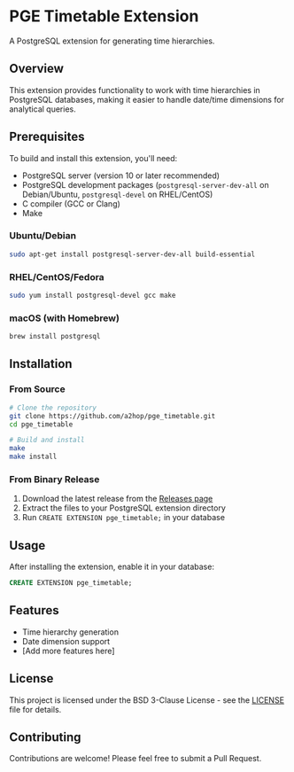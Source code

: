 # PGE Timetable Extension

A PostgreSQL extension for generating time hierarchies.

## Overview

This extension provides functionality to work with time hierarchies in PostgreSQL databases, making it easier to handle date/time dimensions for analytical queries.

## Prerequisites

To build and install this extension, you'll need:

* PostgreSQL server (version 10 or later recommended)
* PostgreSQL development packages (`postgresql-server-dev-all` on Debian/Ubuntu, `postgresql-devel` on RHEL/CentOS)
* C compiler (GCC or Clang)
* Make

### Ubuntu/Debian
```bash
sudo apt-get install postgresql-server-dev-all build-essential
```

### RHEL/CentOS/Fedora
```bash
sudo yum install postgresql-devel gcc make
```

### macOS (with Homebrew)
```bash
brew install postgresql
```

## Installation

### From Source

```bash
# Clone the repository
git clone https://github.com/a2hop/pge_timetable.git
cd pge_timetable

# Build and install
make
make install
```

### From Binary Release

1. Download the latest release from the [Releases page](https://github.com/a2hop/pge_timetable/releases)
2. Extract the files to your PostgreSQL extension directory
3. Run `CREATE EXTENSION pge_timetable;` in your database

## Usage

After installing the extension, enable it in your database:

```sql
CREATE EXTENSION pge_timetable;
```

## Features

* Time hierarchy generation
* Date dimension support
* [Add more features here]

## License

This project is licensed under the BSD 3-Clause License - see the [LICENSE](LICENSE) file for details.

## Contributing

Contributions are welcome! Please feel free to submit a Pull Request.
